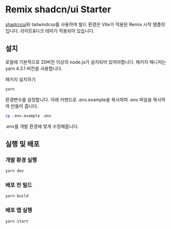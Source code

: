 # Remix shadcn/ui Starter

[shadcn/ui](https://ui.shadcn.com)와 tailwindcss를 사용하며 빌드 환경은 Vite가 적용된 Remix 시작 탬플릿입니다. 라이트&다크 테마가 적용되어 있습니다.

## 설치

로컬에 기본적으로 20버전 이상의 node.js가 설치되어 있어야합니다.
패키지 매니저는 yarn 4.3.1 버전을 사용합니다.

패키지 설치하기

```bash
yarn
```

환경변수를 설정합니다. 아래 커맨드로 .env.example을 복사하여 .env 파일을 복사하여 만들어 줍니다.

```bash
cp .env.example .env
```

.env를 개발 환경에 맞게 수정해줍니다.

## 실행 및 배포

### 개발 환경 실행

```bash
yarn dev
```

### 배포 전 빌드

```bash
yarn build
```

### 배포 앱 실행

```bash
yarn start
```

